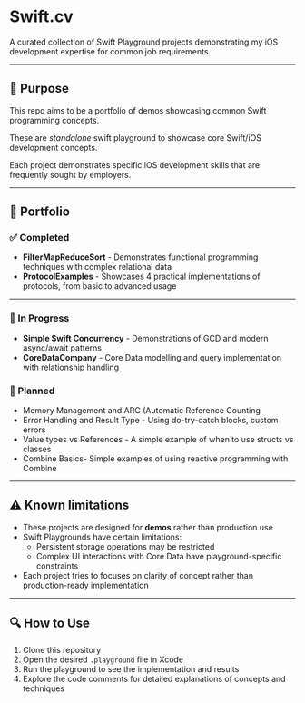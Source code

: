 # Swift.cv

A curated collection of Swift Playground projects demonstrating my iOS development expertise for common job requirements.

---

## 🎯 Purpose

This repo aims to be a portfolio of demos showcasing common Swift programming concepts.

These are *standalone* swift playground to showcase core Swift/iOS development concepts.

Each project demonstrates specific iOS development skills that are frequently sought by employers.

---

## 📂 Portfolio

### ✅ Completed
- **FilterMapReduceSort** - Demonstrates functional programming techniques with complex relational data 
- **ProtocolExamples** - Showcases 4 practical implementations of protocols, from basic to advanced usage

---

### 📝 In Progress
- **Simple Swift Concurrency** - Demonstrations of GCD and modern async/await patterns
- **CoreDataCompany** - Core Data modelling and query implementation with relationship handling

### 📝 Planned
- Memory Management and ARC (Automatic Reference Counting
- Error Handling and Result Type - Using do-try-catch blocks, custom errors
- Value types vs References - A simple example of when to use structs vs classes
- Combine Basics- Simple examples of using reactive programming with Combine

<!--
~~- 📝 **Unit Testing** - Test-driven development with protocol-based mocks~~
~~- 📝 **REST API Integration** - Network layer implementation with mock responses~~
~~📝 **UIKit & Foundation** - Essential framework usage and patterns~~
~~📝 **SOLID Principles** - Practical application of software design principles~~
~~📝 **TCA & Reactive Programming** - The Composable Architecture and reactive patterns~~
-->

---

## ⚠️ Known limitations

- These projects are designed for **demos** rather than production use
- Swift Playgrounds have certain limitations:
  - Persistent storage operations may be restricted
  - Complex UI interactions with Core Data have playground-specific constraints
- Each project tries to focuses on clarity of concept rather than production-ready implementation

---

## 🔍 How to Use

1. Clone this repository
2. Open the desired `.playground` file in Xcode
3. Run the playground to see the implementation and results
4. Explore the code comments for detailed explanations of concepts and techniques




<!--
| Project | Skills | Description |
|------------------|------------------------|----------------|
| `CoreDataCompany.playground` | Core Data, Entity Relationships, CRUD, NSPredicate | Demonstrates semi-complex one-to-many and many-to-one Core Data relationships, including search and filtering. |
| `EnumDrivenState.playground` | Enums, State Management, Pattern Matching | Illustrates using enums to manage app state, a common approach in SwiftUI and MVVM projects. |
| `AsyncConcurrency.playground` | GCD, async/await, MainActor | Realistic examples of data fetching and updating using both legacy concurrency and Swift’s structured concurrency. |
| `CombineBasics.playground` | Combine, Publishers, Reactive Programming | Demonstrates basic Combine, `PassthroughSubject`, debouncing, filtering, and more. |
| `MVVMMock.playground` | SwiftUI, MVVM, Dependency Injection | Mini demo with testable ViewModels and MVVM separation of concerns using SwiftUI. |
| `UnitTestingSwift.playground` | XCTest, Mocks, Dependency Injection | Contains unit test examples for services and view models, showing dependency injection and mocking with protocols. |
| `Protocols.playground` | Protocols |Examples of basic and advanced protocol programming.|
-->
